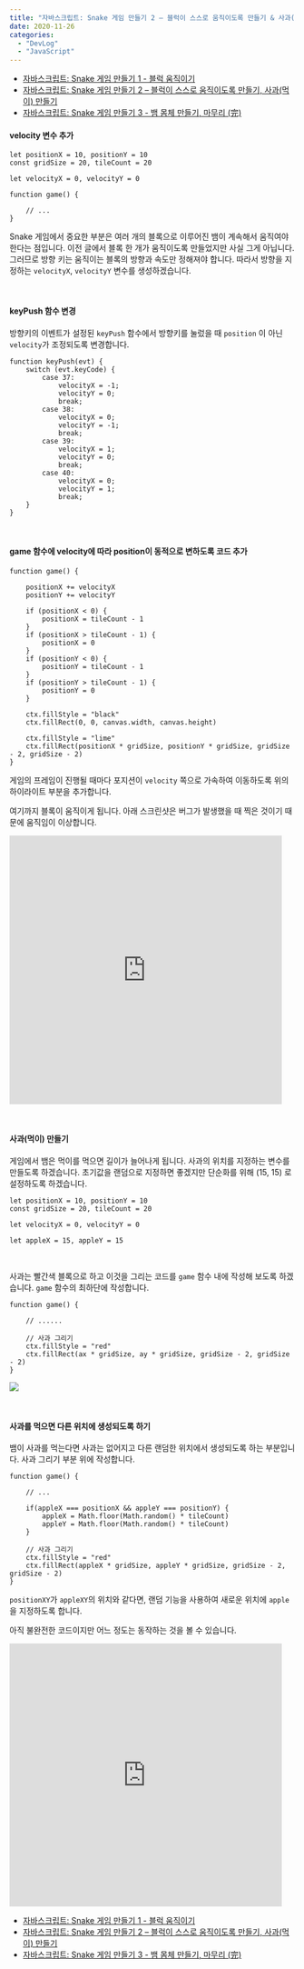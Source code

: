 ```yaml
---
title: "자바스크립트: Snake 게임 만들기 2 – 블럭이 스스로 움직이도록 만들기 & 사과(먹이) 만들기"
date: 2020-11-26
categories: 
  - "DevLog"
  - "JavaScript"
---
```


- [자바스크립트: Snake 게임 만들기 1 - 블럭 움직이기](http://yoonbumtae.com/?p=3193)
- [자바스크립트: Snake 게임 만들기 2 – 블럭이 스스로 움직이도록 만들기, 사과(먹이) 만들기](http://yoonbumtae.com/?p=3209)
- [자바스크립트: Snake 게임 만들기 3 - 뱀 몸체 만들기, 마무리 (完)](http://yoonbumtae.com/?p=3214)

#### **velocity 변수 추가**

```
let positionX = 10, positionY = 10
const gridSize = 20, tileCount = 20

let velocityX = 0, velocityY = 0

function game() {

    // ...
}
```

Snake 게임에서 중요한 부분은 여러 개의 블록으로 이루어진 뱀이 계속해서 움직여야 한다는 점입니다. 이전 글에서 블록 한 개가 움직이도록 만들었지만 사실 그게 아닙니다. 그러므로 방향 키는 움직이는 블록의 방향과 속도만 정해져야 합니다. 따라서 방향을 지정하는 `velocityX`, `velocityY` 변수를 생성하겠습니다.

 

#### **keyPush 함수 변경**

방향키의 이벤트가 설정된 `keyPush` 함수에서 방향키를 눌렀을 때 `position` 이 아닌 `velocity`가 조정되도록 변경합니다.

```
function keyPush(evt) {
    switch (evt.keyCode) {
        case 37:
            velocityX = -1;
            velocityY = 0;
            break;
        case 38:
            velocityX = 0;
            velocityY = -1;
            break;
        case 39:
            velocityX = 1;
            velocityY = 0;
            break;
        case 40:
            velocityX = 0;
            velocityY = 1;
            break;
    }
}
```

 

#### **game 함수에 velocity에 따라 position이 동적으로 변하도록 코드 추가**

```
function game() {
    
    positionX += velocityX
    positionY += velocityY

    if (positionX < 0) {
        positionX = tileCount - 1
    }
    if (positionX > tileCount - 1) {
        positionX = 0
    }
    if (positionY < 0) {
        positionY = tileCount - 1
    }
    if (positionY > tileCount - 1) {
        positionY = 0
    }
    
    ctx.fillStyle = "black"
    ctx.fillRect(0, 0, canvas.width, canvas.height)

    ctx.fillStyle = "lime"
    ctx.fillRect(positionX * gridSize, positionY * gridSize, gridSize - 2, gridSize - 2)
}
```

게임의 프레임이 진행될 때마다 포지션이 `velocity` 쪽으로 가속하여 이동하도록 위의 하이라이트 부분을 추가합니다.

여기까지 블록이 움직이게 됩니다. 아래 스크린샷은 버그가 발생했을 때 찍은 것이기 때문에 움직임이 이상합니다.

<iframe width="480" height="473" src="https://giphy.com/embed/4tWWHdUM5XqNTzgUIq" frameborder="0" class="giphy-embed" allowfullscreen="allowfullscreen"></iframe>

 

#### **사과(먹이) 만들기**

게임에서 뱀은 먹이를 먹으면 길이가 늘어나게 됩니다. 사과의 위치를 지정하는 변수를 만들도록 하겠습니다. 초기값을 랜덤으로 지정하면 좋겠지만 단순화를 위해 (15, 15) 로 설정하도록 하겠습니다.

```
let positionX = 10, positionY = 10
const gridSize = 20, tileCount = 20

let velocityX = 0, velocityY = 0

let appleX = 15, appleY = 15
```

 

사과는 빨간색 블록으로 하고 이것을 그리는 코드를 `game` 함수 내에 작성해 보도록 하겠습니다. `game` 함수의 최하단에 작성합니다.

```
function game() {
    
    // ......

    // 사과 그리기
    ctx.fillStyle = "red"
    ctx.fillRect(ax * gridSize, ay * gridSize, gridSize - 2, gridSize - 2)
}
```

![](./assets/img/wp-content/uploads/2020/11/스크린샷-2020-11-26-오후-1.38.29.png)

 

#### **사과를 먹으면 다른 위치에 생성되도록 하기**

뱀이 사과를 먹는다면 사과는 없어지고 다른 랜덤한 위치에서 생성되도록 하는 부분입니다. 사과 그리기 부분 위에 작성합니다.

```
function game() {
    
    // ...
    
    if(appleX === positionX && appleY === positionY) {
        appleX = Math.floor(Math.random() * tileCount)
        appleY = Math.floor(Math.random() * tileCount)
    }
    
    // 사과 그리기
    ctx.fillStyle = "red"
    ctx.fillRect(appleX * gridSize, appleY * gridSize, gridSize - 2, gridSize - 2)
}
```

`positionXY`가 `appleXY`의 위치와 같다면, 랜덤 기능을 사용하여 새로운 위치에 `apple` 을 지정하도록 합니다.

아직 불완전한 코드이지만 어느 정도는 동작하는 것을 볼 수 있습니다.

<iframe width="480" height="463" src="https://giphy.com/embed/SfKVNxuUXW5Z9zWXpn" frameborder="0" class="giphy-embed" allowfullscreen="allowfullscreen"></iframe>

- [자바스크립트: Snake 게임 만들기 1 - 블럭 움직이기](http://yoonbumtae.com/?p=3193)
- [자바스크립트: Snake 게임 만들기 2 – 블럭이 스스로 움직이도록 만들기, 사과(먹이) 만들기](http://yoonbumtae.com/?p=3209)
- [자바스크립트: Snake 게임 만들기 3 - 뱀 몸체 만들기, 마무리 (完)](http://yoonbumtae.com/?p=3214)
